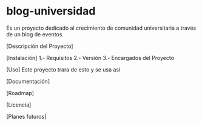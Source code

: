 # blog-universidad
Es un proyecto dedicado al crecimiento de comunidad universitaria a través de un blog de eventos.

[Descripción del Proyecto]

[Instalación]
1.- Requisitos
2.- Versión
3.- Encargados del Proyecto

[Uso]
Este proyecto trara de esto y se usa así

[Documentación]

[Roadmap]

[Licencia]


[Planes futuros]
